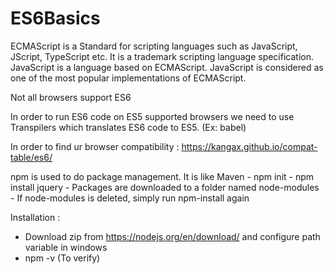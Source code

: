 # ES6Basics

ECMAScript is a Standard for scripting languages such as JavaScript, JScript, TypeScript etc. 
It is a trademark scripting language specification. JavaScript is a language based on ECMAScript. 
JavaScript is considered as one of the most popular implementations of ECMAScript.

Not all browsers support ES6

In order to run ES6 code on ES5 supported browsers we need to use Transpilers which translates ES6 code to ES5. (Ex: babel)

In order to find ur browser compatibility : https://kangax.github.io/compat-table/es6/

npm is used to do package management. It is like Maven
	- npm init
	- npm install jquery
	- Packages are downloaded to a folder named node-modules
	- If node-modules is deleted, simply run npm-install again
	
Installation :

- Download zip from https://nodejs.org/en/download/ and configure path variable in windows
- npm -v (To verify)
